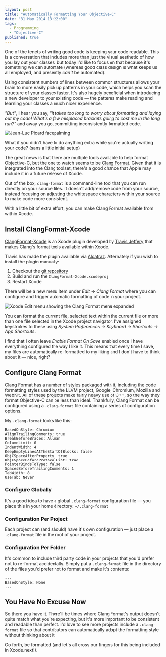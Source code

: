 ```yaml
---
layout: post
title: "Automatically Formatting Your Objective-C"
date: "31 May 2014 13:22:00"
tags: 
  - Programming
  - "Objective-C"
published: true
---
```


One of the tenets of writing good code is keeping your code readable. This is a conversation that includes more than just the visual aesthetic of how you lay out your classes, but today I'd like to focus on that because it's something we can automate (whereas good class design is what keeps us all employed, and presently _can't_ be automated).  

Using consistent numbers of lines between common structures allows your brain to more easily pick up patterns in your code, which helps you scan the structure of your classes faster. It's also hugely beneficial when introducing a new developer to your existing code — the patterns make reading and learning your classes a much nicer experience.

_"But"_, I hear you say, _"it takes too long to worry about formatting and laying out my code! What's a few misplaced brackets going to cost me in the long run?"_ and away you go, committing inconsistently formatted code.

<img src="http://static.tonyarnold.com/picard-facepalm.jpeg" alt="Jean-Luc Picard facepalming" class="widescreen" />

What if you didn't have to do anything extra while you're actually writing your code? (sans a little initial setup)

The great news is that there are multiple tools available to help format Objective-C, but the one to watch seems to be [Clang Format][clang-format]. Given that it is integrated into the Clang toolset, there's a good chance that Apple may include it in a future release of Xcode.

Out of the box, `clang-format` is a command-line tool that you can run directly on your source files. It doesn't add/remove code from your source, instead focusing on adjusting the whitespace characters within your source to make code more consistent.

With a little bit of extra effort, you can make Clang Format available from within Xcode.

## Install ClangFormat-Xcode

[ClangFormat-Xcode][clangformat-xcode] is an Xcode plugin developed by [Travis Jeffery](https://github.com/travisjeffery) that makes Clang's format tools available within Xcode.

Travis has made the plugin available via [Alcatraz](http://alcatraz.io/). Alternately if you wish to install the plugin manually:

1. Checkout the [git repository][clangformat-xcode]
2. Build and run the `ClangFormat-Xcode.xcodeproj`
3. Restart Xcode

There will be a new menu item under *Edit &#8594; Clang Format* where you can configure and trigger automatic formatting of code in your project.

<img src="http://static.tonyarnold.com/clang-format-menu.png" alt="Xcode Edit menu showing the Clang Format menu expanded" class="widescreen"/>

You can format the current file, selected text within the current file or more than one file selected in the Xcode project navigator. I've assigned keystrokes to these using _System Preferences &#8594; Keyboard &#8594; Shortcuts &#8594; App Shortcuts_.

I find that I often leave *Enable Format On Save* enabled once I have everything configured the way I like it. This means that every time I save, my files are automatically re-formatted to my liking and I don't have to think about it — nice, right?

## Configure Clang Format

Clang Format has a number of styles packaged with it, including the code formatting styles used by the LLVM project, Google, Chromium, Mozilla and WebKit. All of these projects make fairly heavy use of C++, so the way they format Objective-C can be less than ideal. Thankfully, Clang Format can be configured using a `.clang-format` file containing a series of configuration options.

My `.clang-format` looks like this:

    BasedOnStyle: Chromium
    AlignTrailingComments: true
    BreakBeforeBraces: Allman
    ColumnLimit: 0
    IndentWidth: 4
    KeepEmptyLinesAtTheStartOfBlocks: false
    ObjCSpaceAfterProperty: true
    ObjCSpaceBeforeProtocolList: true
    PointerBindsToType: false
    SpacesBeforeTrailingComments: 1
    TabWidth: 8
    UseTab: Never


### Configure Globally

It's a good idea to have a global `.clang-format` configuration file — you place this in your home directory: `~/.clang-format`

### Configuration Per Project

Each project can (and should) have it's own configuration — just place a `.clang-format` file in the root of your project.

### Configuration Per Folder

It's common to include third party code in your projects that you'd prefer not to re-format accidentally. Simply put a `.clang-format` file in the directory of the files you'd prefer not to format and make it's contents:

    ---
    BasedOnStyle: None
    ...

## You Have No Excuse Now

So there you have it. There'll be times where Clang Format's output doesn't quite match what you're expecting, but it's more important to be consistent and readable than perfect. I'd love to see more projects include a `.clang-format` file so that contributors can automatically adopt the formatting style without thinking about it.

Go forth, be formatted (and let's all cross our fingers for this being included in Xcode.next!).


 [clang-format]: http://clang.llvm.org/docs/ClangFormat.html
 [clangformat-xcode]: https://github.com/travisjeffery/ClangFormat-Xcode/